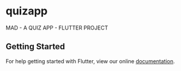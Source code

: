 # quizapp

MAD - A QUIZ APP - FLUTTER PROJECT

## Getting Started

For help getting started with Flutter, view our online
[documentation](https://flutter.io/).
